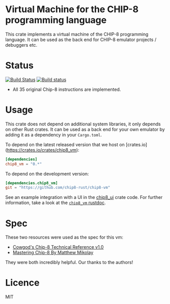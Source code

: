 Virtual Machine for the CHIP-8 programming language
==
This crate implements a virtual machine of the CHIP-8 programming language. It
can be used as the back end for CHIP-8 emulator projects / debuggers etc.

Status
==
[![Build Status](https://travis-ci.org/chip8-rust/chip8-vm.svg?branch=master)](https://travis-ci.org/chip8-rust/chip8-vm) [![Build status](https://ci.appveyor.com/api/projects/status/4j05j1xokuc8m8pv/branch/master?svg=true)](https://ci.appveyor.com/project/robo9k/chip8-vm/branch/master)
* All 35 original Chip-8 instructions are implemented.

Usage
==
This crate does not depend on additional system libraries, it only depends on
other Rust crates.  It can be used as a back end for your own emulator by
adding it as a dependency in your `Cargo.toml`.

To depend on the latest released version that we host on [crates.io] (https://crates.io/crates/chip8_vm):

```toml
[dependencies]
chip8_vm = "0.*"
```

To depend on the development version:
```toml
[dependencies.chip8_vm]
git = "https://github.com/chip8-rust/chip8-vm"
```

See an example integration with a UI in the [chip8_ui](https://github.com/chip8-rust/chip8-ui/blob/master/src/main.rs) crate code.
For further information, take a look at the [`chip8_vm` rustdoc](https://chip8-rust.github.io/chip8-vm/chip8_vm).

Spec
==
These two resources were used as the spec for this vm:
* [Cowgod's Chip-8 Technical Reference v1.0](http://devernay.free.fr/hacks/chip8/C8TECH10.HTM)
* [Mastering Chip-8 By Matthew Mikolay](http://mattmik.com/chip8.html)

They were both incredibly helpful. Our thanks to the authors!

Licence
==
MIT
